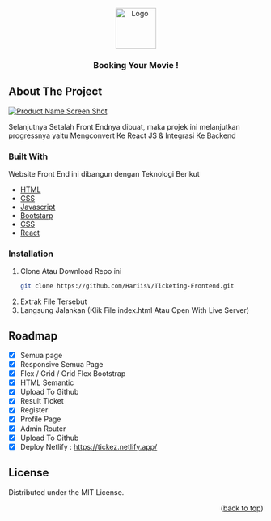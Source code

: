 <div id="top"></div>
<!--
*** Thanks for checking out the Best-README-Template. If you have a suggestion
*** that would make this better, please fork the repo and create a pull request
*** or simply open an issue with the tag "enhancement".
*** Don't forget to give the project a star!
*** Thanks again! Now go create something AMAZING! :D
-->

<!-- PROJECT SHIELDS -->
<!--
*** I'm using markdown "reference style" links for readability.
*** Reference links are enclosed in brackets [ ] instead of parentheses ( ).
*** See the bottom of this document for the declaration of the reference variables
*** for contributors-url, forks-url, etc. This is an optional, concise syntax you may use.
*** https://www.markdownguide.org/basic-syntax/#reference-style-links
-->

<!-- PROJECT LOGO -->
<br />
<div align="center">
  <a href="https://tickez.netlify.app/">
    <img src="https://github.com/HariisV/Ticketing-Frontend/blob/main/assets/img/logo-sm.svg" alt="Logo" width="80" height="80">
  </a>
  <h3 align="center">Booking Your Movie !</h3>
</div>

<!-- ABOUT THE PROJECT -->

## About The Project

[![Product Name Screen Shot][product-screenshot]](https://tickez.netlify.app)

Selanjutnya Setalah Front Endnya dibuat, maka projek ini melanjutkan progressnya yaitu Mengconvert Ke React JS & Integrasi Ke Backend

### Built With

Website Front End ini dibangun dengan Teknologi Berikut

- [HTML](https://developer.mozilla.org/en-US/docs/Web/HTML?retiredLocale=id)
- [CSS](https://developer.mozilla.org/id/docs/Web/CSS)
- [Javascript](https://www.javascript.com/)
- [Bootstarp](https://getbootstrap.com/)
- [CSS](https://developer.mozilla.org/id/docs/Web/CSS)
- [React](https://reactjs.org/)

### Installation

1. Clone Atau Download Repo ini
   ```sh
   git clone https://github.com/HariisV/Ticketing-Frontend.git
   ```
2. Extrak File Tersebut
3. Langsung Jalankan (Klik File index.html Atau Open With Live Server)

<!-- ROADMAP -->

## Roadmap

- [x] Semua page
- [x] Responsive Semua Page
- [x] Flex / Grid / Grid Flex Bootstrap
- [x] HTML Semantic
- [x] Upload To Github
- [x] Result Ticket
- [x] Register
- [x] Profile Page
- [x] Admin Router
- [x] Upload To Github
- [x] Deploy Netlify : https://tickez.netlify.app/

## License

Distributed under the MIT License.

<!-- CONTACT -->
<p align="right">(<a href="#top">back to top</a>)</p>

[product-screenshot]: https://i.ibb.co/TvcNfs6/Screenshot.png
